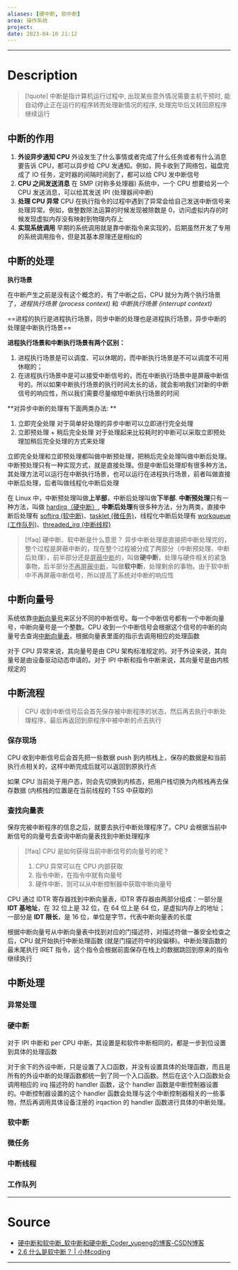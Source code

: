 ```yaml
---
aliases: [硬中断, 软中断]
area: 操作系统
project: 
date: 2023-04-10 21:12
---
```

---
# Description
> [!quote]
> 中断是指计算机运行过程中, 出现某些意外情况需要主机干预时, 能自动停止正在运行的程序转而处理新情况的程序, 处理完毕后又转回原程序继续运行

## 中断的作用
1. **外设异步通知 CPU**
     外设发生了什么事情或者完成了什么任务或者有什么消息要告诉 CPU，都可以异步给 CPU 发通知。例如，网卡收到了网络包，磁盘完成了 IO 任务，定时器的间隔时间到了，都可以给 CPU 发中断信号
 1. **CPU 之间发送消息**
     在 SMP (对称多处理器) 系统中，一个 CPU 想要给另一个 CPU 发送消息，可以给其发送 IPI (处理器间中断)
 1. **处理 CPU 异常**
    CPU 在执行指令的过程中遇到了异常会给自己发送中断信号来处理异常。例如，做整数除法运算的时候发现被除数是 0，访问虚拟内存的时候发现虚拟内存没有映射到物理内存上
1. **实现系统调用**
    早期的系统调用就是靠中断指令来实现的，后期虽然开发了专用的系统调用指令，但是其基本原理还是相似的

## 中断的处理
**执行场景**

在中断产生之前是没有这个概念的，有了中断之后，CPU 就分为两个执行场景了，*进程执行场景 (process context)* 和 *中断执行场景 (interrupt context)*

==进程的执行是进程执行场景，同步中断的处理也是进程执行场景，异步中断的处理是中断执行场景==

**进程执行场景和中断执行场景有两个区别：**
1. 进程执行场景是可以调度、可以休眠的，而中断执行场景是不可以调度不可用休眠的；
2. 在进程执行场景中是可以接受中断信号的，而在中断执行场景中是屏蔽中断信号的。所以如果中断执行场景的执行时间太长的话，就会影响我们对新的中断信号的响应性，所以我们需要尽量缩短中断执行场景的时间

**对异步中断的处理有下面两类办法: **
1. 立即完全处理
    对于简单好处理的异步中断可以立即进行完全处理
1. 立即预处理 + 稍后完全处理
    对于处理起来比较耗时的中断可以采取立即预处理加稍后完全处理的方式来处理

立即完全处理和立即预处理都叫做中断预处理，把稍后完全处理叫做中断后处理。中断预处理只有一种实现方式，就是直接处理。但是中断后处理却有很多种方法，其处理方法可以运行在中断执行场景，也可以运行在进程执行场景，前者叫做直接中断后处理，后者叫做线程化中断后处理

在 Linux 中，中断预处理叫做**上半部**，中断后处理叫做**下半部**. **中断预处理**只有一种方法，叫做 <u>hardirq（硬中断）</u>, **中断后处理**有很多种方法，分为两类，直接中断后处理有 <u>softirq (软中断)</u>、<u>tasklet (微任务)</u>，线程化中断后处理有 <u>workqueue (工作队列)</u>、<u>threaded_irq (中断线程)</u>

> [!faq] 硬中断、软中断是什么意思？
> 异步中断处理是直接把中断处理完的，整个过程是屏蔽中断的，现在整个过程被分成了两部分（中断预处理、中断后处理），前半部分还是<u>屏蔽中断</u>的，叫做**硬中断**，处理与硬件相关的紧急事物，后半部分<u>不再屏蔽中断</u>，叫做**软中断**，处理剩余的事物。由于软中断中不再屏蔽中断信号，所以提高了系统对中断的响应性

## 中断向量号
系统依靠<u>中断向量号</u>来区分不同的中断信号。每一个中断信号都有一个中断向量号，中断向量号是一个整数。CPU 收到一个中断信号会根据这个信号的中断的向量号去查询<u>中断向量表</u>，根据向量表里面的指示去调用相应的处理函数

对于 CPU 异常来说，其向量号是由 CPU 架构标准规定的。对于外设来说，其向量号是由设备驱动动态申请的。对于 IPI 中断和指令中断来说，其向量号是由内核规定的

## 中断流程
> CPU 收到中断信号后会首先保存被中断程序的状态，然后再去执行中断处理程序，最后再返回到原程序中被中断的点去执行

### 保存现场
CPU 收到中断信号后会首先把一些数据 push 到内核栈上，保存的数据是和当前执行点相关的，这样中断完成后就可以返回到原执行点

如果 CPU 当前处于用户态，则会先切换到内核态，把用户栈切换为内核栈再去保存数据 (内核栈的位置是在当前线程的 TSS 中获取的)

### 查找向量表
保存完被中断程序的信息之后，就要去执行中断处理程序了。CPU 会根据当前中断信号的向量号去查询中断向量表找到中断处理程序

> [!faq] CPU 是如何获得当前中断信号的向量号的呢？
> 1. CPU 异常可以在 CPU 内部获取
> 2. 指令中断，在指令中就有向量号
> 3. 硬件中断，则可以从中断控制器中获取中断向量号

CPU 通过 IDTR 寄存器找到中断向量表，IDTR 寄存器由两部分组成：一部分是 **IDT 基地址**，在 32 位上是 32 位，在 64 位上是 64 位，是虚拟内存上的地址；一部分是 **IDT 限长**，是 16 位，单位是字节，代表中断向量表的长度

根据中断向量号从中断向量表中找到对应的门描述符，对描述符做一番安全检查之后，CPU 就开始执行中断处理函数 (就是门描述符中的段偏移)。中断处理函数的最末尾执行 IRET 指令，这个指令会根据前面保存在栈上的数据跳回到原来的指令继续执行

## 中断处理
### 异常处理
### 硬中断
对于 IPI 中断和 per CPU 中断，其设置是和软件中断相同的，都是一步到位设置到具体的处理函数

对于余下的外设中断，只是设置了入口函数，并没有设置具体的处理函数，而且是所有的外设中断的处理函数都统一到了同一个入口函数。然后在这个入口函数处会调用相应的 irq 描述符的 handler 函数，这个 handler 函数是中断控制器设置的。中断控制器设置的这个 handler 函数会处理与这个中断控制器相关的一些事物，然后再调用具体设备注册的 irqaction 的 handler 函数进行具体的中断处理。
### 软中断

### 微任务
### 中断线程
### 工作队列



---
# Source
- [硬中断和软中断\_软中断和硬中断\_Coder\_yupeng的博客-CSDN博客](https://blog.csdn.net/weixin_43215305/article/details/120027555)
- [2.6 什么是软中断？ | 小林coding](https://xiaolincoding.com/os/1_hardware/soft_interrupt.html)
---
